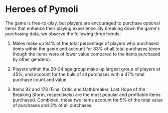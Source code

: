 # Heroes of Pymoli 

The game is free-to-play, but players are encouraged to purchase optional items that enhance their playing experience. By breaking down the game's purchasing data, we observe the following three trends: 

1) Males make up 84% of the total percentage of players who purchased items within the game and account for 83% of all total purchases (even though the items were of lower value compared to the items purchased by other genders).

2) Players within the 20-24 age group make up largest group of players at 45%, and account for the bulk of all purchases with a 47% total purchase count and value.

3) Items 92	and 178 (Final Critic and Oathbreaker, Last Hope of the Breaking Storm, respectively) are the most popular and profitable items purchased. Combined, these two items account for 5% of the total value of purchases and 3% of all purchases.

